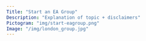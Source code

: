 ```yaml
---
Title: "Start an EA Group"
Description: "Explanation of topic + disclaimers"
Pictogram: "img/start-eagroup.png"
Image: "/img/london_group.jpg"
---
```

